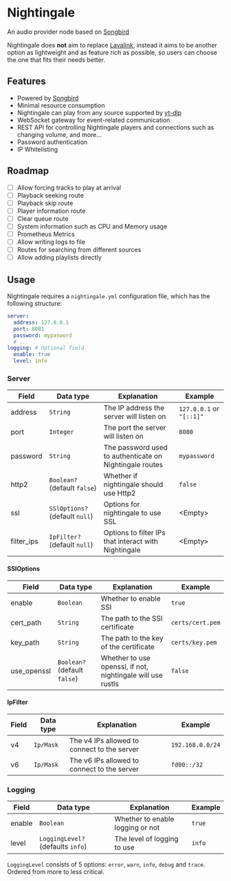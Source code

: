 # Nightingale

An audio provider node based on [Songbird]

Nightingale does **not** aim to replace [Lavalink], instead it aims to be another option 
as lightweight and as feature rich as possible, so users can choose the one that fits their
needs better.

## Features
- Powered by [Songbird]
- Minimal resource consumption
- Nightingale can play from any source supported by [yt-dlp]
- WebSocket gateway for event-related communication
- REST API for controlling Nightingale players and connections such as changing volume, and more...
- Password authentication
- IP Whitelisting

## Roadmap
- [ ] Allow forcing tracks to play at arrival
- [ ] Playback seeking route
- [ ] Playback skip route
- [ ] Player information route
- [ ] Clear queue route
- [ ] System information such as CPU and Memory usage
- [ ] Prometheus Metrics
- [ ] Allow writing logs to file
- [ ] Routes for searching from different sources
- [ ] Allow adding playlists directly

## Usage
Nightingale requires a ``nightingale.yml`` configuration file, which has the following structure:

````yaml
server:
  address: 127.0.0.1
  port: 8081
  password: mypasword
  # ...
logging: # Optional field
  enable: true
  level: info
````


### Server
| Field      | Data type                      | Explanation                                             | Example                  |
|------------|--------------------------------|---------------------------------------------------------|--------------------------|
| address    | `String`                       | The IP address the server will listen on                | `127.0.0.1` or `"[::1]"` |
| port       | `Integer`                      | The port the server will listen on                      | `8080`                   |
| password   | `String`                       | The password used to authenticate on Nightingale routes | `mypassword`             |
| http2      | `Boolean?` (default `false`)   | Whether if nightingale should use Http2                 | `false`                  |
| ssl        | `SSlOptions?` (default `null`) | Options for nightingale to use SSL                      | \<Empty>                 |
| filter_ips | `IpFilter?` (default `null`)   | Options to filter IPs that interact with Nightingale    | \<Empty>                 |

#### SSlOptions
| Field       | Data type                    | Explanation                                                 | Example          |
|-------------|------------------------------|-------------------------------------------------------------|------------------|
| enable      | `Boolean`                    | Whether to enable SSl                                       | `true`           |
| cert_path   | `String`                     | The path to the SSl certificate                             | `certs/cert.pem` |
| key_path    | `String`                     | The path to the key of the certificate                      | `certs/key.pem`  |
| use_openssl | `Boolean?` (default `false`) | Whether to use openssl, if not, nightingale will use rustls | `false`          |

#### IpFilter
| Field | Data type | Explanation                                 | Example          |
|-------|-----------|---------------------------------------------|------------------|
| v4    | `Ip/Mask` | The v4 IPs allowed to connect to the server | `192.168.0.0/24` |
| v6    | `Ip/Mask` | The v6 IPs allowed to connect to the server | `fd00::/32`      |

### Logging
| Field  | Data type                         | Explanation                      | Example |
|--------|-----------------------------------|----------------------------------|---------|
| enable | `Boolean`                         | Whether to enable logging or not | `true`  |
| level  | `LoggingLevel?` (defaults `info`) | The level of logging to use      | `info`  |

`LoggingLevel` consists of 5 options: `error`, `warn`, `info`, `debug` and `trace`. Ordered from more to less critical.








[Songbird]: https://github.com/serenity-rs/songbird
[Lavalink]: https://github.com/lavalink-devs/Lavalink
[yt-dlp]: https://github.com/yt-dlp/yt-dlp
